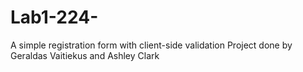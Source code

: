 # Lab1-224-
A simple registration form with client-side validation
Project done by Geraldas Vaitiekus and Ashley Clark
